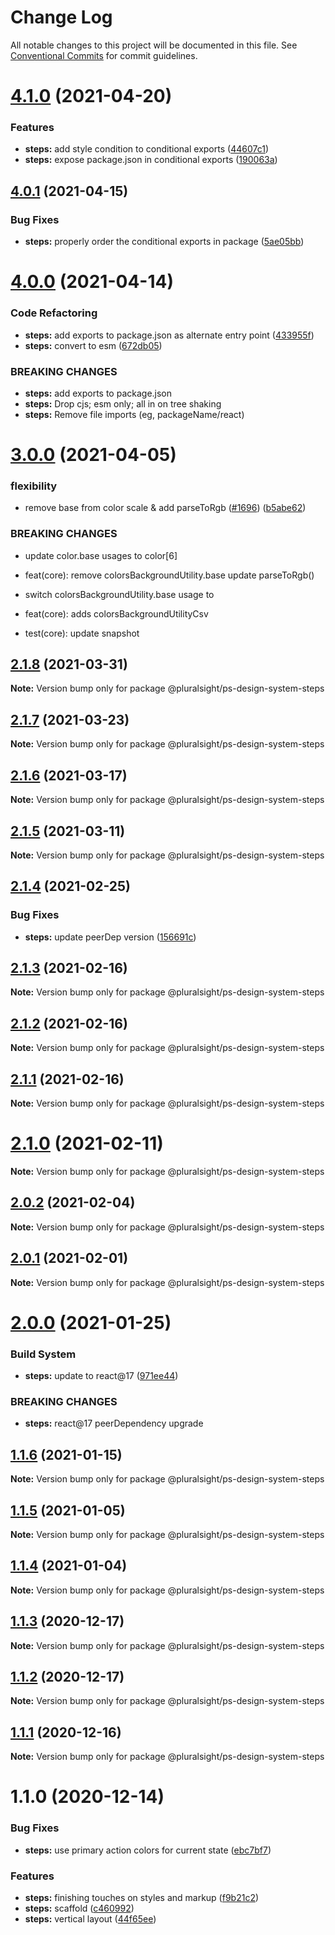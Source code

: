 # Change Log

All notable changes to this project will be documented in this file.
See [Conventional Commits](https://conventionalcommits.org) for commit guidelines.

# [4.1.0](https://github.com/pluralsight/design-system/compare/@pluralsight/ps-design-system-steps@4.0.1...@pluralsight/ps-design-system-steps@4.1.0) (2021-04-20)


### Features

* **steps:** add style condition to conditional exports ([44607c1](https://github.com/pluralsight/design-system/commit/44607c1a308a54daec41d5e912d960939f1653e2))
* **steps:** expose package.json in conditional exports ([190063a](https://github.com/pluralsight/design-system/commit/190063a4fa5be6fa2a664e7f946341f064338dc3))





## [4.0.1](https://github.com/pluralsight/design-system/compare/@pluralsight/ps-design-system-steps@4.0.0...@pluralsight/ps-design-system-steps@4.0.1) (2021-04-15)


### Bug Fixes

* **steps:** properly order the conditional exports in package ([5ae05bb](https://github.com/pluralsight/design-system/commit/5ae05bb1b166cebee11ea4d74edbf36a75e4ef6e))





# [4.0.0](https://github.com/pluralsight/design-system/compare/@pluralsight/ps-design-system-steps@3.0.0...@pluralsight/ps-design-system-steps@4.0.0) (2021-04-14)


### Code Refactoring

* **steps:** add exports to package.json as alternate entry point ([433955f](https://github.com/pluralsight/design-system/commit/433955fda813f115fff76b6505fa1f90f02709f1))
* **steps:** convert to esm ([672db05](https://github.com/pluralsight/design-system/commit/672db05c8725e7bf340884fcfb7cf60d33726269))


### BREAKING CHANGES

* **steps:** add exports to package.json
* **steps:** Drop cjs; esm only; all in on tree shaking
* **steps:** Remove file imports (eg, packageName/react)





# [3.0.0](https://github.com/pluralsight/design-system/compare/@pluralsight/ps-design-system-steps@2.1.8...@pluralsight/ps-design-system-steps@3.0.0) (2021-04-05)


### flexibility

* remove base from color scale & add parseToRgb ([#1696](https://github.com/pluralsight/design-system/issues/1696)) ([b5abe62](https://github.com/pluralsight/design-system/commit/b5abe62c164f47cde093b6fce1381af2cb47e21e))


### BREAKING CHANGES

* update color.base usages to color[6]

* feat(core): remove colorsBackgroundUtility.base update parseToRgb()
* switch colorsBackgroundUtility.base usage to

* feat(core): adds colorsBackgroundUtilityCsv

* test(core): update snapshot





## [2.1.8](https://github.com/pluralsight/design-system/compare/@pluralsight/ps-design-system-steps@2.1.7...@pluralsight/ps-design-system-steps@2.1.8) (2021-03-31)

**Note:** Version bump only for package @pluralsight/ps-design-system-steps





## [2.1.7](https://github.com/pluralsight/design-system/compare/@pluralsight/ps-design-system-steps@2.1.6...@pluralsight/ps-design-system-steps@2.1.7) (2021-03-23)

**Note:** Version bump only for package @pluralsight/ps-design-system-steps





## [2.1.6](https://github.com/pluralsight/design-system/compare/@pluralsight/ps-design-system-steps@2.1.5...@pluralsight/ps-design-system-steps@2.1.6) (2021-03-17)

**Note:** Version bump only for package @pluralsight/ps-design-system-steps





## [2.1.5](https://github.com/pluralsight/design-system/compare/@pluralsight/ps-design-system-steps@2.1.4...@pluralsight/ps-design-system-steps@2.1.5) (2021-03-11)

**Note:** Version bump only for package @pluralsight/ps-design-system-steps





## [2.1.4](https://github.com/pluralsight/design-system/compare/@pluralsight/ps-design-system-steps@2.1.3...@pluralsight/ps-design-system-steps@2.1.4) (2021-02-25)


### Bug Fixes

* **steps:** update peerDep version ([156691c](https://github.com/pluralsight/design-system/commit/156691c15ab2010ccf3c8a7ed336be790307f19d))





## [2.1.3](https://github.com/pluralsight/design-system/compare/@pluralsight/ps-design-system-steps@2.1.2...@pluralsight/ps-design-system-steps@2.1.3) (2021-02-16)

**Note:** Version bump only for package @pluralsight/ps-design-system-steps





## [2.1.2](https://github.com/pluralsight/design-system/compare/@pluralsight/ps-design-system-steps@2.1.1...@pluralsight/ps-design-system-steps@2.1.2) (2021-02-16)

**Note:** Version bump only for package @pluralsight/ps-design-system-steps





## [2.1.1](https://github.com/pluralsight/design-system/compare/@pluralsight/ps-design-system-steps@2.1.0...@pluralsight/ps-design-system-steps@2.1.1) (2021-02-16)

**Note:** Version bump only for package @pluralsight/ps-design-system-steps





# [2.1.0](https://github.com/pluralsight/design-system/compare/@pluralsight/ps-design-system-steps@2.0.2...@pluralsight/ps-design-system-steps@2.1.0) (2021-02-11)

**Note:** Version bump only for package @pluralsight/ps-design-system-steps





## [2.0.2](https://github.com/pluralsight/design-system/compare/@pluralsight/ps-design-system-steps@2.0.1...@pluralsight/ps-design-system-steps@2.0.2) (2021-02-04)

**Note:** Version bump only for package @pluralsight/ps-design-system-steps





## [2.0.1](https://github.com/pluralsight/design-system/compare/@pluralsight/ps-design-system-steps@2.0.0...@pluralsight/ps-design-system-steps@2.0.1) (2021-02-01)

**Note:** Version bump only for package @pluralsight/ps-design-system-steps





# [2.0.0](https://github.com/pluralsight/design-system/compare/@pluralsight/ps-design-system-steps@1.1.6...@pluralsight/ps-design-system-steps@2.0.0) (2021-01-25)


### Build System

* **steps:** update to react@17 ([971ee44](https://github.com/pluralsight/design-system/commit/971ee44fe08963aac36a2196ddaf36e0b279a28f))


### BREAKING CHANGES

* **steps:** react@17 peerDependency upgrade





## [1.1.6](https://github.com/pluralsight/design-system/compare/@pluralsight/ps-design-system-steps@1.1.5...@pluralsight/ps-design-system-steps@1.1.6) (2021-01-15)

**Note:** Version bump only for package @pluralsight/ps-design-system-steps





## [1.1.5](https://github.com/pluralsight/design-system/compare/@pluralsight/ps-design-system-steps@1.1.4...@pluralsight/ps-design-system-steps@1.1.5) (2021-01-05)

**Note:** Version bump only for package @pluralsight/ps-design-system-steps





## [1.1.4](https://github.com/pluralsight/design-system/compare/@pluralsight/ps-design-system-steps@1.1.3...@pluralsight/ps-design-system-steps@1.1.4) (2021-01-04)

**Note:** Version bump only for package @pluralsight/ps-design-system-steps





## [1.1.3](https://github.com/pluralsight/design-system/compare/@pluralsight/ps-design-system-steps@1.1.2...@pluralsight/ps-design-system-steps@1.1.3) (2020-12-17)

**Note:** Version bump only for package @pluralsight/ps-design-system-steps





## [1.1.2](https://github.com/pluralsight/design-system/compare/@pluralsight/ps-design-system-steps@1.1.1...@pluralsight/ps-design-system-steps@1.1.2) (2020-12-17)

**Note:** Version bump only for package @pluralsight/ps-design-system-steps





## [1.1.1](https://github.com/pluralsight/design-system/compare/@pluralsight/ps-design-system-steps@1.1.0...@pluralsight/ps-design-system-steps@1.1.1) (2020-12-16)

**Note:** Version bump only for package @pluralsight/ps-design-system-steps





# 1.1.0 (2020-12-14)


### Bug Fixes

* **steps:** use primary action colors for current state ([ebc7bf7](https://github.com/pluralsight/design-system/commit/ebc7bf70227b0a19fb5b4739fa00f15b592859c6))


### Features

* **steps:** finishing touches on styles and markup ([f9b21c2](https://github.com/pluralsight/design-system/commit/f9b21c2994521a72267cfbfec4a9ed8dad4150bc))
* **steps:** scaffold ([c460992](https://github.com/pluralsight/design-system/commit/c46099206ce0ef4d311266691c5cb9175835fd6f))
* **steps:** vertical layout ([44f65ee](https://github.com/pluralsight/design-system/commit/44f65ee3272a3c4d6da5dece651b5e8ca6287ab9))
